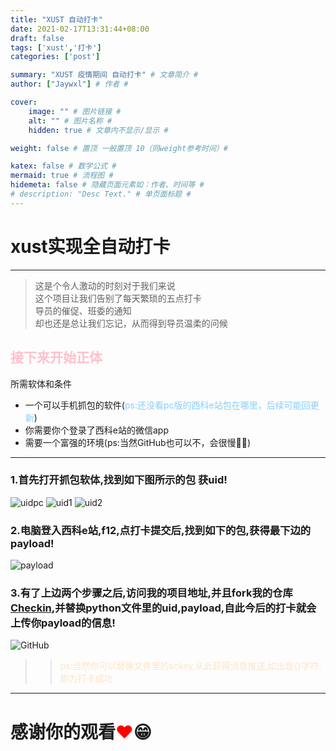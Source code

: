 ```yaml
---
title: "XUST 自动打卡"
date: 2021-02-17T13:31:44+08:00
draft: false
tags: ['xust','打卡']
categories: ['post']

summary: "XUST 疫情期间 自动打卡" # 文章简介 #
author: ["Jaywxl"] # 作者 #

cover:
    image: "" # 图片链接 #
    alt: "" # 图片名称 #
    hidden: true # 文章内不显示/显示 #

weight: false # 置顶 一般置顶 10（同weight参考时间）#

katex: false # 数学公式 #
mermaid: true # 流程图 #
hidemeta: false # 隐藏页面元素如：作者、时间等 #
# description: "Desc Text." # 单页面标题 #
---
```


# xust实现全自动打卡
***
>这是个令人激动的时刻对于我们来说\
>这个项目让我们告别了每天繁琐的五点打卡\
>导员的催促、班委的通知\
>却也还是总让我们忘记，从而得到导员温柔的问候

## <font color = 'pink'>接下来开始正体 </font>
所需软体和条件  
* 一个可以手机抓包的软件(<font color ='	#87CEFA'>ps:还没看pc版的西科e站包在哪里，后续可能回更新</font>)  
* 你需要你个登录了西科e站的微信app  
* 需要一个富强的环境(ps:当然GitHub也可以不，会很慢🤣🤣)  
  
***
### 1.首先打开抓包软体,找到如下图所示的包 获uid!  
![uidpc](https://tu.yaohuo.me/imgs/2021/02/d914926b9fd343d0.png "uidpc")
![uid1](https://tu.yaohuo.me/imgs/2021/02/5c9aef7ecd88ad2f.png "uid1")
![uid2](https://tu.yaohuo.me/imgs/2021/02/ff5296304a1ddd79.png "uid2")
### 2.电脑登入西科e站,f12,点打卡提交后,找到如下的包,获得最下边的payload!  
![payload](https://tu.yaohuo.me/imgs/2021/02/d4276c8006dd7b78.jpg "payload")
### 3.有了上边两个步骤之后,访问我的项目地址,并且fork我的仓库[Checkin](https://github.com/Victor9578/checkin),并替换python文件里的uid,payload,自此今后的打卡就会上传你payload的信息!  
![GitHub](https://tu.yaohuo.me/imgs/2021/02/4c1536854078e033.png "github")
>><font color='#FFE4C4'>ps:当然你可以替换文件里的sckey,从此获得消息推送,如出现{}字符,即为打卡成功</font>

***


# 感谢你的观看<font color='red'>❤</font>😁



